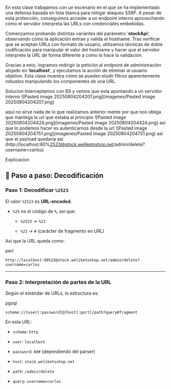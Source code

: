 En esta clase trabajamos con un escenario en el que se ha implementado una defensa basada en lista blanca para mitigar ataques SSRF. A pesar de esta protección, conseguimos acceder a un endpoint interno aprovechando cómo el servidor interpreta las URLs con credenciales embebidas.

Comenzamos probando distintas variantes del parámetro ‘**stockApi**‘, observando cómo la aplicación extrae y valida el hostname. Tras verificar que se aceptan URLs con formato de usuario, utilizamos técnicas de doble codificación para manipular el valor del hostname y hacer que el servidor interprete la URL de forma diferente a como lo hace la validación.

Gracias a esto, logramos redirigir la petición al endpoint de administración alojado en ‘**localhost**‘, y ejecutamos la acción de eliminar al usuario objetivo. Esta clase muestra cómo se pueden eludir filtros aparentemente robustos manipulando los componentes de una URL.

Solucion
Interceptamos con BS y vemos que esta apuntando a un servidor interno
![Pasted image 20250804204207.png](imagenes/Pasted image 20250804204207.png)

aqui no sirve nada de lo que realizamos anterior mente por que nos obliga que mantega la url que estaba al principio
![Pasted image 20250804204424.png](imagenes/Pasted image 20250804204424.png)
asi que lo podemos hacer es autenticarnos desde la url
![Pasted image 20250804204751.png](imagenes/Pasted image 20250804204751.png)
asi que el payload quedaria asi (http://localhost:80%2523@stock.weliketoshop.net/admin/delete?username=carlos)

Explicacion
## 🧩 Paso a paso: Decodificación

### Paso 1: Decodificar `%2523`

El valor `%2523` es **URL-encoded**.

- `%25` es el código de **`%`**, así que:
    
    - `%2523` → `%23`
        
    - `%23` → `#` (carácter de fragmento en URL)
        

Así que la URL queda como:

perl

`http://localhost:80%23@stock.weliketoshop.net/admin/delete?username=carlos`

---

### Paso 2: Interpretación de partes de la URL

Según el estándar de URLs, la estructura es:

pgsql

`scheme://[user[:password]@]host[:port]/path?query#fragment`

En esta URL:

- `scheme`: `http`
    
- `user`: `localhost`
    
- `password`: `80#` (dependiendo del parser)
    
- `host`: `stock.weliketoshop.net`
    
- `path`: `/admin/delete`
    
- `query`: `username=carlos`

